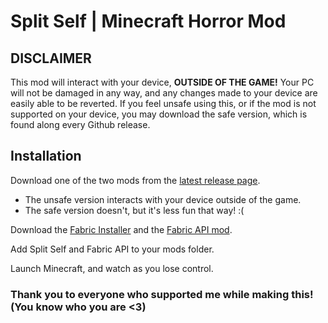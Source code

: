 # Split Self | Minecraft Horror Mod

## DISCLAIMER
This mod will interact with your device, **OUTSIDE OF THE GAME!** Your PC will not be damaged in any way, and any changes made to your device are easily able to be reverted. If you feel unsafe using this, or if the mod is not supported on your device, you may download the safe version, which is found along every Github release.

## Installation
Download one of the two mods from the [latest release page](https://github.com/Pryzmm/Split-Self/releases).
  - The unsafe version interacts with your device outside of the game.
  - The safe version doesn't, but it's less fun that way! :(

Download the [Fabric Installer](https://fabricmc.net/use/installer/) and the [Fabric API mod](https://modrinth.com/mod/fabric-api).

Add Split Self and Fabric API to your mods folder.

Launch Minecraft, and watch as you lose control.

### Thank you to everyone who supported me while making this! (You know who you are <3)
